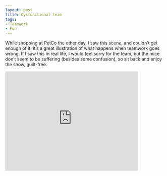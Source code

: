 ```yaml
---
layout: post
title: Dysfunctional team
tags:
- Teamwork
- Fun
---
```


While shopping at PetCo the other day, I saw this scene, and couldn’t get enough of it. It’s a great illustration of what happens when teamwork goes wrong. If I saw this in real life, I would feel sorry for the team, but the mice don’t seem to be suffering (besides some confusion), so sit back and enjoy the show, guilt-free.

<iframe width="420" height="315" src="https://www.youtube.com/embed/MEjX9anEAyQ" frameborder="0" allowfullscreen></iframe>
